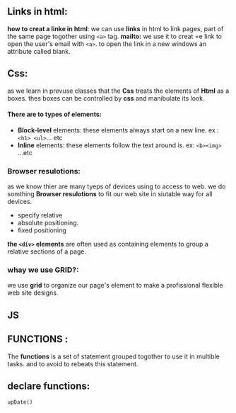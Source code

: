 ## Links in html:
**how to creat a linke in html**:
we can use **links** in html to link pages, part of the same page togother using ```<a>``` tag.
**mailto:**  we use it to creat =e link to open the user's email with ```<a>```.
to open the link in a new windows an attribute called blank.

## Css:
as we learn in prevuse classes that the **Css** treats the elements of **Html** as a boxes.
thes boxes can be controlled by **css** and manibulate its look.

#### There are to types of elements:
- **Block-level** elements: these elements always start on a new line. ex :```<h1> <ul>```... etc
- **Inline** elements: these elements follow the text around is. ex: ```<b><img>``` ...etc
### Browser resulotions:
as we know thier are many tyeps of devices using to access to web. we do somthing **Browser resulotions** to fit our web site in siutable way for all devices.
- specify relative
- absolute positioning.
- fixed positioning 

**the ```<div>``` elements** are often used as containing elements to group a relative sections of a page.

### whay we use GRID?:
we use **grid** to organize our page's element to make a profissional flexible web site designs. 


## JS
## FUNCTIONS :
The **functions** is a set of statement grouped togother to use it in multible tasks. and to  avoid to rebeats this statement.
## declare functions:

```
upDate() 
 ```
 
 

